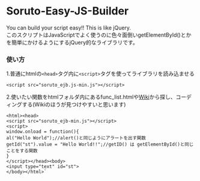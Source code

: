 # Soruto-Easy-JS-Builder
You can build your script easy!! This is like jQuery.  
このスクリプトはJavaScriptでよく使うのに色々面倒いgetElementById()とかを簡単にかけるようにするjQuery的なライブラリです。
### 使い方
1.普通にhtmlの`<head>`タグ内に`<script>`タグを使ってライブラリを読み込ませる

`<script src="soruto_ejb.js-min.js"></script>`

2.使いたい関数をhtmlフォルダ内にあるfunc_list.htmlや[Wiki](https://github.com/SorutoProject/Soruto-Easy-JS-Builder/wiki)から探し、コーディングする(Wikiのほうが見つけやすいと思います)

    <html><head>  
    <script src="soruto_ejb-min.js"></script>  
    <script>  
    window.onload = function(){  
    al("Hello World");//alert()と同じようにアラートを出す関数  
    getId("st").value = "Hello World!!";//getID() は getElementById()と同じことをする関数  
    }  
    </script></head><body>  
    <input type="text" id="st">  
    </body></html>`
